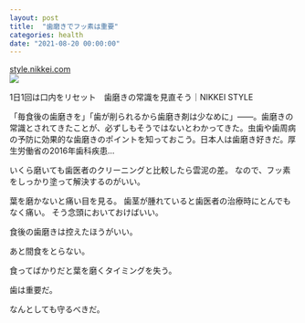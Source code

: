 ```yaml
---
layout: post
title:  "歯磨きでフッ素は重要"
categories: health
date: "2021-08-20 00:00:00"
---
```



<div class="card">
  <a href="https://style.nikkei.com/article/DGXKZO43896870Y9A410C1W10600"></a>
  <div class="card__header">
    <a href="https://style.nikkei.com/article/DGXKZO43896870Y9A410C1W10600">style.nikkei.com</a>
  </div>
  <div class="card__image">
    <img src="https://article-image-ix.nikkei.com/https%3A%2F%2Fimgix-proxy.n8s.jp%2FDSXZZO4407270023042019000000.jpg?auto=format%2Ccompress&bg=ffffff&ch=Width%2CDPR&dpr=2&fit=fill&h=428&ixlib=php-1.2.1&w=813&s=a78252cc97ed73488d4adc0cf157f32e">
  </div>
  <div class="card__title">
    <p>1日1回は口内をリセット　歯磨きの常識を見直そう｜NIKKEI STYLE</p>
  </div>
  <div class="card__description">
    <p>「毎食後の歯磨きを」「歯が削られるから歯磨き剤は少なめに」——。歯磨きの常識とされてきたことが、必ずしもそうではないとわかってきた。虫歯や歯周病の予防に効果的な歯磨きのポイントを知っておこう。日本人は歯磨き好きだ。厚生労働省の2016年歯科疾患…</p>
  </div>
</div>


いくら磨いても歯医者のクリーニングと比較したら雲泥の差。
なので、フッ素をしっかり塗って解決するのがいい。

葉を磨かないと痛い目を見る。
歯茎が腫れていると歯医者の治療時にとんでもなく痛い。
そう念頭においておけばいい。

食後の歯磨きは控えたほうがいい。

あと間食をとらない。

食ってばかりだと葉を磨くタイミングを失う。

歯は重要だ。

なんとしても守るべきだ。
